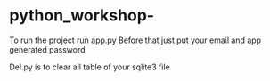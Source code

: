 # python_workshop-


To run the project run app.py
Before that just put your email and app generated password 

Del.py is to clear all table of your sqlite3 file

